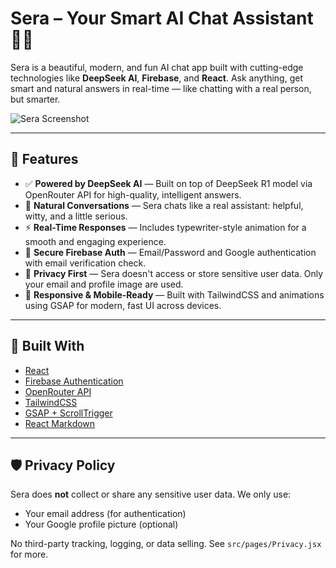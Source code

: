 # Sera – Your Smart AI Chat Assistant 🤖✨

Sera is a beautiful, modern, and fun AI chat app built with cutting-edge technologies like **DeepSeek AI**, **Firebase**, and **React**. Ask anything, get smart and natural answers in real-time — like chatting with a real person, but smarter.

![Sera Screenshot](./public/screenshot.png)

---

## 🚀 Features

- ✅ **Powered by DeepSeek AI** — Built on top of DeepSeek R1 model via OpenRouter API for high-quality, intelligent answers.
- 💬 **Natural Conversations** — Sera chats like a real assistant: helpful, witty, and a little serious.
- ⚡ **Real-Time Responses** — Includes typewriter-style animation for a smooth and engaging experience.
- 👤 **Secure Firebase Auth** — Email/Password and Google authentication with email verification check.
- 🔐 **Privacy First** — Sera doesn't access or store sensitive user data. Only your email and profile image are used.
- 📱 **Responsive & Mobile-Ready** — Built with TailwindCSS and animations using GSAP for modern, fast UI across devices.

---

## 🔧 Built With

- [React](https://reactjs.org/)
- [Firebase Authentication](https://firebase.google.com/)
- [OpenRouter API](https://openrouter.ai/)
- [TailwindCSS](https://tailwindcss.com/)
- [GSAP + ScrollTrigger](https://gsap.com/)
- [React Markdown](https://github.com/remarkjs/react-markdown)

---

## 🛡 Privacy Policy

Sera does **not** collect or share any sensitive user data. We only use:
- Your email address (for authentication)
- Your Google profile picture (optional)

No third-party tracking, logging, or data selling. See `src/pages/Privacy.jsx` for more.
